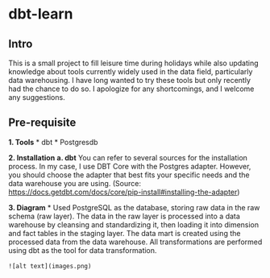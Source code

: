 # dbt-learn

## Intro
This is a small project to fill leisure time during holidays while also updating knowledge about tools currently widely used in the data field, particularly data warehousing. I have long wanted to try these tools but only recently had the chance to do so. I apologize for any shortcomings, and I welcome any suggestions.

## Pre-requisite 

**1. Tools**
    * dbt
    * Postgresdb

**2. Installation**
    **a. dbt**
    You can refer to several sources for the installation process. In my case, I use DBT Core with the Postgres adapter. However, you should choose the adapter that best fits your specific needs and the data warehouse you are using. (Source: https://docs.getdbt.com/docs/core/pip-install#installing-the-adapter)

**3. Diagram**
    * Used PostgreSQL as the database, storing raw data in the raw schema (raw layer). The data in the raw layer is processed into a data warehouse by cleansing and standardizing it, then loading it into dimension and fact tables in the staging layer. The data mart is created using the processed data from the data warehouse. All transformations are performed using dbt as the tool for data transformation.

    ![alt text](images.png)